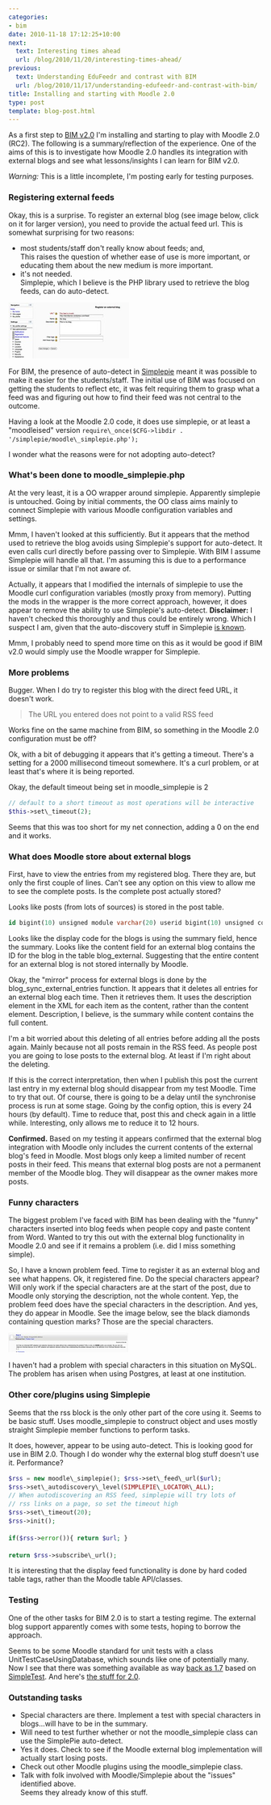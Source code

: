 ```yaml
---
categories:
- bim
date: 2010-11-18 17:12:25+10:00
next:
  text: Interesting times ahead
  url: /blog/2010/11/20/interesting-times-ahead/
previous:
  text: Understanding EduFeedr and contrast with BIM
  url: /blog/2010/11/17/understanding-edufeedr-and-contrast-with-bim/
title: Installing and starting with Moodle 2.0
type: post
template: blog-post.html
---
```

As a first step to [BIM v2.0](/blog/2010/11/09/initial-plans-for-bim-2-0/) I'm installing and starting to play with Moodle 2.0 (RC2). The following is a summary/reflection of the experience. One of the aims of this is to investigate how Moodle 2.0 handles its integration with external blogs and see what lessons/insights I can learn for BIM v2.0.

_Warning:_ This is a little incomplete, I'm posting early for testing purposes.

### Registering external feeds

Okay, this is a surprise. To register an external blog (see image below, click on it for larger version), you need to provide the actual feed url. This is somewhat surprising for two reasons:

- most students/staff don't really know about feeds; and,  
    This raises the question of whether ease of use is more important, or educating them about the new medium is more important.
- it's not needed.  
    Simplepie, which I believe is the PHP library used to retrieve the blog feeds, can do auto-detect.

[![register external blog - Moodle 2](images/5186250586_c9d1f1ceb0_m.jpg)](http://www.flickr.com/photos/david_jones/5186250586/ "register external blog - Moodle 2 by David T Jones, on Flickr")

For BIM, the presence of auto-detect in [Simplepie](http://simplepie.org/) meant it was possible to make it easier for the students/staff. The initial use of BIM was focused on getting the students to reflect etc, it was felt requiring them to grasp what a feed was and figuring out how to find their feed was not central to the outcome.

Having a look at the Moodle 2.0 code, it does use simplepie, or at least a "moodleised" version `require\_once($CFG->libdir . '/simplepie/moodle\_simplepie.php');`

I wonder what the reasons were for not adopting auto-detect?

### What's been done to moodle\_simplepie.php

At the very least, it is a OO wrapper around simplepie. Apparently simplepie is untouched. Going by initial comments, the OO class aims mainly to connect Simplepie with various Moodle configuration variables and settings.

Mmm, I haven't looked at this sufficiently. But it appears that the method used to retrieve the blog avoids using Simplepie's support for auto-detect. It even calls curl directly before passing over to Simplepie. With BIM I assume Simplepie will handle all that. I'm assuming this is due to a performance issue or similar that I'm not aware of.

Actually, it appears that I modified the internals of simplepie to use the Moodle curl configuration variables (mostly proxy from memory). Putting the mods in the wrapper is the more correct approach, however, it does appear to remove the ability to use Simplepie's auto-detect. **Disclaimer:** I haven't checked this thoroughly and thus could be entirely wrong. Which I suspect I am, given that the auto-discovery stuff in Simplepie [is known](http://tracker.moodle.org/browse/MDL-19990?page=com.atlassian.jira.plugin.system.issuetabpanels:all-tabpanel).

Mmm, I probably need to spend more time on this as it would be good if BIM v2.0 would simply use the Moodle wrapper for Simplepie.

### More problems

Bugger. When I do try to register this blog with the direct feed URL, it doesn't work.

> The URL you entered does not point to a valid RSS feed

Works fine on the same machine from BIM, so something in the Moodle 2.0 configuration must be off?

Ok, with a bit of debugging it appears that it's getting a timeout. There's a setting for a 2000 millisecond timeout somewhere. It's a curl problem, or at least that's where it is being reported.

Okay, the default timeout being set in moodle\_simplepie is 2 
```php  
// default to a short timeout as most operations will be interactive 
$this->set\_timeout(2); 
```

Seems that this was too short for my net connection, adding a 0 on the end and it works.

### What does Moodle store about external blogs

First, have to view the entries from my registered blog. There they are, but only the first couple of lines. Can't see any option on this view to allow me to see the complete posts. Is the complete post actually stored?

Looks like posts (from lots of sources) is stored in the post table. 
```sql
id bigint(10) unsigned module varchar(20) userid bigint(10) unsigned courseid bigint(10) unsigned groupid bigint(10) unsigned moduleid bigint(10) unsigned coursemoduleid bigint(10) unsigned subject varchar(128) summary longtext content longtext uniquehash varchar(128) rating bigint(10) unsigned format bigint(10) unsigned summaryformat tinyint(2) unsigned attachment varchar(100) publishstate varchar(20) lastmodified bigint(10) unsigned created bigint(10) unsigned usermodified bigint(10) unsigned 
```

Looks like the display code for the blogs is using the summary field, hence the summary. Looks like the content field for an external blog contains the ID for the blog in the table blog\_external. Suggesting that the entire content for an external blog is not stored internally by Moodle.

Okay, the "mirror" process for external blogs is done by the blog\_sync\_external\_entries function. It appears that it deletes all entries for an external blog each time. Then it retrieves them. It uses the description element in the XML for each item as the content, rather than the content element. Description, I believe, is the summary while content contains the full content.

I'm a bit worried about this deleting of all entries before adding all the posts again. Mainly because not all posts remain in the RSS feed. As people post you are going to lose posts to the external blog. At least if I'm right about the deleting.

If this is the correct interpretation, then when I publish this post the current last entry in my external blog should disappear from my test Moodle. Time to try that out. Of course, there is going to be a delay until the synchronise process is run at some stage. Going by the config option, this is every 24 hours (by default). Time to reduce that, post this and check again in a little while. Interesting, only allows me to reduce it to 12 hours.

**Confirmed.** Based on my testing it appears confirmed that the external blog integration with Moodle only includes the current contents of the external blog's feed in Moodle. Most blogs only keep a limited number of recent posts in their feed. This means that external blog posts are not a permanent member of the Moodle blog. They will disappear as the owner makes more posts.

### Funny characters

The biggest problem I've faced with BIM has been dealing with the "funny" characters inserted into blog feeds when people copy and paste content from Word. Wanted to try this out with the external blog functionality in Moodle 2.0 and see if it remains a problem (i.e. did I miss something simple).

So, I have a known problem feed. Time to register it as an external blog and see what happens. Ok, it registered fine. Do the special characters appear? Will only work if the special characters are at the start of the post, due to Moodle only storying the description, not the whole content. Yep, the problem feed does have the special characters in the description. And yes, they do appear in Moodle. See the image below, see the black diamonds containing question marks? Those are the special characters.

[![Special character problem](images/5188457653_4e56f75a96_m.jpg)](http://www.flickr.com/photos/david_jones/5188457653/ "Special character problem by David T Jones, on Flickr")

I haven't had a problem with special characters in this situation on MySQL. The problem has arisen when using Postgres, at least at one institution.

### Other core/plugins using Simplepie

Seems that the rss block is the only other part of the core using it. Seems to be basic stuff. Uses moodle\_simplepie to construct object and uses mostly straight Simplepie member functions to perform tasks.

It does, however, appear to be using auto-detect. This is looking good for use in BIM 2.0. Though I do wonder why the external blog stuff doesn't use it. Performance?

```php
$rss = new moodle\_simplepie(); $rss->set\_feed\_url($url);
$rss->set\_autodiscovery\_level(SIMPLEPIE\_LOCATOR\_ALL); 
// When autodiscovering an RSS feed, simplepie will try lots of 
// rss links on a page, so set the timeout high 
$rss->set\_timeout(20); 
$rss->init();

if($rss->error()){ return $url; }

return $rss->subscribe\_url();
```

It is interesting that the display feed functionality is done by hard coded table tags, rather than the Moodle table API/classes.

### Testing

One of the other tasks for BIM 2.0 is to start a testing regime. The external blog support apparently comes with some tests, hoping to borrow the approach.

Seems to be some Moodle standard for unit tests with a class UnitTestCaseUsingDatabase, which sounds like one of potentially many. Now I see that there was something available as way [back as 1.7](http://docs.moodle.org/en/Development:Unit_tests) based on [SimpleTest](http://www.simpletest.org/). And here's [the stuff for 2.0](http://docs.moodle.org/en/Development:Unit_tests#Unit_testing_in_2.0).

### Outstanding tasks

- Special characters are there. Implement a test with special characters in blogs...will have to be in the summary.
- Will need to test further whether or not the moodle\_simplepie class can use the SimplePie auto-detect.
- Yes it does. Check to see if the Moodle external blog implementation will actually start losing posts.
- Check out other Moodle plugins using the moodle\_simplepie class.
- Talk with folk involved with Moodle/Simplepie about the "issues" identified above.  
    Seems they already know of this stuff.
